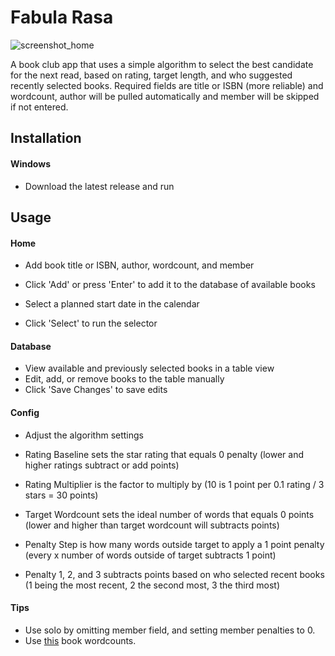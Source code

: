 # Fabula Rasa
![screenshot_home](https://github.com/user-attachments/assets/a09de5f6-1544-4ec4-b41d-0cf6a9462697)

A book club app that uses a simple algorithm to select the best candidate for the next read, based on rating, target length, and who suggested recently selected books. Required fields are title or ISBN (more reliable) and wordcount, author will be pulled automatically and member will be skipped if not entered. 

## Installation
#### Windows
- Download the latest release and run

## Usage
#### Home
- Add book title or ISBN, author, wordcount, and member
- Click 'Add' or press 'Enter' to add it to the database of available books

- Select a planned start date in the calendar
- Click 'Select' to run the selector

#### Database
- View available and previously selected books in a table view
- Edit, add, or remove books to the table manually
- Click 'Save Changes' to save edits

#### Config
- Adjust the algorithm settings

- Rating Baseline sets the star rating that equals 0 penalty
  (lower and higher ratings subtract or add points)
- Rating Multiplier is the factor to multiply by
  (10 is 1 point per 0.1 rating / 3 stars = 30 points)
- Target Wordcount sets the ideal number of words that equals 0 points
  (lower and higher than target wordcount will subtracts points)
- Penalty Step is how many words outside target to apply a 1 point penalty
  (every x number of words outside of target subtracts 1 point)
- Penalty 1, 2, and 3 subtracts points based on who selected recent books
  (1 being the most recent, 2 the second most, 3 the third most)
  
 #### Tips
- Use solo by omitting member field, and setting member penalties to 0.
- Use [this](https://www.howlongtoread.org) book wordcounts.

